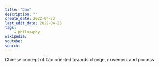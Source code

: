 ```yaml
---
title: "Dao"
description: ""
create_date: 2022-04-23
last_edit_date: 2022-04-23
tags: 
    - philosophy
wikipedia: 
youtube: 
search: 
---
```

Chinese concept of Dao oriented towards change, movement and process

